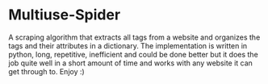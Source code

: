 # Multiuse-Spider
A scraping algorithm that extracts all tags from a website and organizes the tags and their attributes in a dictionary. The implementation is written in python, long, repetitive, inefficient and could be done better but it does the job quite well in a short amount of time and works with any website it can get through to. Enjoy :)
